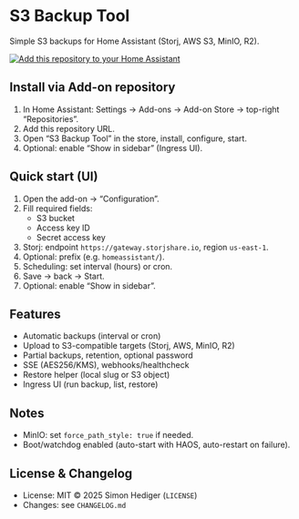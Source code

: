 ﻿# S3 Backup Tool

Simple S3 backups for Home Assistant (Storj, AWS S3, MinIO, R2).

[![Add this repository to your Home Assistant](https://my.home-assistant.io/badges/supervisor_add_addon_repository.svg)](https://my.home-assistant.io/redirect/supervisor_add_addon_repository/?repository_url=https%3A%2F%2Fgithub.com%2Fmoonriddim%2FHaos-Addons)

## Install via Add-on repository
1. In Home Assistant: Settings → Add-ons → Add-on Store → top-right “Repositories”.
2. Add this repository URL.
3. Open “S3 Backup Tool” in the store, install, configure, start.
4. Optional: enable “Show in sidebar” (Ingress UI).

## Quick start (UI)
1. Open the add-on → “Configuration”.
2. Fill required fields:
   - S3 bucket
   - Access key ID
   - Secret access key
3. Storj: endpoint `https://gateway.storjshare.io`, region `us-east-1`.
4. Optional: prefix (e.g. `homeassistant/`).
5. Scheduling: set interval (hours) or cron.
6. Save → back → Start.
7. Optional: enable “Show in sidebar”.

## Features
- Automatic backups (interval or cron)
- Upload to S3-compatible targets (Storj, AWS, MinIO, R2)
- Partial backups, retention, optional password
- SSE (AES256/KMS), webhooks/healthcheck
- Restore helper (local slug or S3 object)
- Ingress UI (run backup, list, restore)

## Notes
- MinIO: set `force_path_style: true` if needed.
- Boot/watchdog enabled (auto-start with HAOS, auto-restart on failure).

## License & Changelog
- License: MIT © 2025 Simon Hediger (`LICENSE`)
- Changes: see `CHANGELOG.md`
